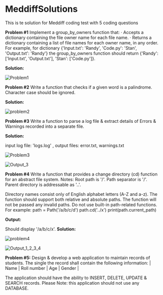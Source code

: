 # MeddiffSolutions
This is te solution for Meddiff coding test with 5 coding questions

**Problem #1**
Implement a group_by_owners function that:
·         Accepts a dictionary containing the file owner name for each file name.
·         Returns a dictionary containing a list of file names for each owner name, in any order.
For example, for dictionary {'Input.txt': 'Randy', 'Code.py': 'Stan', 'Output.txt': 'Randy'} the group_by_owners function should return {'Randy': ['Input.txt', 'Output.txt'], 'Stan': ['Code.py']}.

**Solution:**

![Problem1](https://user-images.githubusercontent.com/43106192/116189608-d4857f00-a746-11eb-9696-77501fe3bd81.PNG)

**Problem #2**
Write a function that checks if a given word is a palindrome. Character case should be ignored.

**Solution:**

![problem2](https://user-images.githubusercontent.com/43106192/116189788-17dfed80-a747-11eb-96f7-86824bbbab31.PNG)

**Problem #3**
Write a function to parse a log file & extract details of Errors & Warnings recorded into a separate file.

**Solution:**

input log file: 'logs.log' , output files: error.txt, warnings.txt

![Problem3](https://user-images.githubusercontent.com/43106192/116189616-d64f4280-a746-11eb-85b7-e4fac048f7bf.PNG)

![Output_3](https://user-images.githubusercontent.com/43106192/116189175-2f6aa680-a746-11eb-8ba3-9d43176254c3.PNG)

**Problem #4**
Write a function that provides a change directory (cd) function for an abstract file system.
Notes:
Root path is '/'.
Path separator is '/'.
Parent directory is addressable as '..'.

Directory names consist only of English alphabet letters (A-Z and a-z).
The function should support both relative and absolute paths.
The function will not be passed any invalid paths.
Do not use built-in path-related functions.
For example:
path = Path('/a/b/c/d')
path.cd('../x')
print(path.current_path)

**Output:**

Should display '/a/b/c/x'.
**Solution:**

![problem4](https://user-images.githubusercontent.com/43106192/116189614-d51e1580-a746-11eb-97ee-7fb5b917f8a9.PNG)

![Output_1_2_3_4](https://user-images.githubusercontent.com/43106192/116188942-d733a480-a745-11eb-9ba7-ea24480f93e1.PNG)


**Problem #5:**
Design & develop a web application to maintain records of students.
The single the record shall contain the following information: 
| Name | Roll number | Age | Gender |

The application should have the ability to INSERT, DELETE, UPDATE & SEARCH records.
Please Note: this application should not use any DATABASE.
